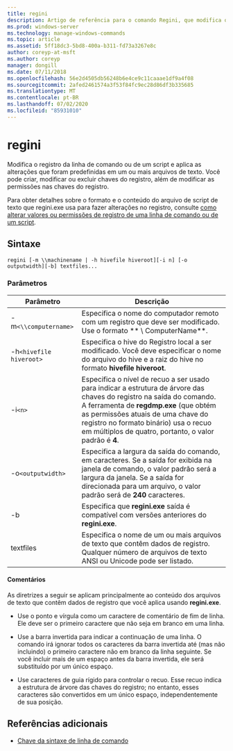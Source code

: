 ```yaml
---
title: regini
description: Artigo de referência para o comando Regini, que modifica o registro da linha de comando ou de um script e aplica as alterações que foram predefinidas em um ou mais arquivos de texto.
ms.prod: windows-server
ms.technology: manage-windows-commands
ms.topic: article
ms.assetid: 5ff18dc3-5bd8-400a-b311-fd73a3267e8c
author: coreyp-at-msft
ms.author: coreyp
manager: dongill
ms.date: 07/11/2018
ms.openlocfilehash: 56e2d4505db56248b6e4ce9c11caaae1df9a4f08
ms.sourcegitcommit: 2afed2461574a3f53f84fc9ec28d86df3b335685
ms.translationtype: MT
ms.contentlocale: pt-BR
ms.lasthandoff: 07/02/2020
ms.locfileid: "85931010"
---
```

# <a name="regini"></a>regini

Modifica o registro da linha de comando ou de um script e aplica as alterações que foram predefinidas em um ou mais arquivos de texto. Você pode criar, modificar ou excluir chaves do registro, além de modificar as permissões nas chaves do registro.

Para obter detalhes sobre o formato e o conteúdo do arquivo de script de texto que regini.exe usa para fazer alterações no registro, consulte [como alterar valores ou permissões de registro de uma linha de comando ou de um script](https://support.microsoft.com/help/264584/how-to-change-registry-values-or-permissions-from-a-command-line-or-a).

## <a name="syntax"></a>Sintaxe

```
regini [-m \\machinename | -h hivefile hiveroot][-i n] [-o outputwidth][-b] textfiles...
```

### <a name="parameters"></a>Parâmetros

| Parâmetro | Descrição |
|--|--|
| -m`<\\computername>` | Especifica o nome do computador remoto com um registro que deve ser modificado. Use o formato ** \\ ComputerName**. |
| -h`<hivefile hiveroot>` | Especifica o hive do Registro local a ser modificado. Você deve especificar o nome do arquivo do hive e a raiz do hive no formato **hivefile hiveroot**. |
| -i`<n>` | Especifica o nível de recuo a ser usado para indicar a estrutura de árvore das chaves do registro na saída do comando. A ferramenta de **regdmp.exe** (que obtém as permissões atuais de uma chave do registro no formato binário) usa o recuo em múltiplos de quatro, portanto, o valor padrão é **4**. |
| -o`<outputwidth>` | Especifica a largura da saída do comando, em caracteres. Se a saída for exibida na janela de comando, o valor padrão será a largura da janela. Se a saída for direcionada para um arquivo, o valor padrão será de **240** caracteres. |
| -b | Especifica que **regini.exe** saída é compatível com versões anteriores do **regini.exe**. |
| textfiles | Especifica o nome de um ou mais arquivos de texto que contêm dados de registro. Qualquer número de arquivos de texto ANSI ou Unicode pode ser listado. |

#### <a name="remarks"></a>Comentários

As diretrizes a seguir se aplicam principalmente ao conteúdo dos arquivos de texto que contêm dados de registro que você aplica usando **regini.exe**.

- Use o ponto e vírgula como um caractere de comentário de fim de linha. Ele deve ser o primeiro caractere que não seja em branco em uma linha.

- Use a barra invertida para indicar a continuação de uma linha. O comando irá ignorar todos os caracteres da barra invertida até (mas não incluindo) o primeiro caractere não em branco da linha seguinte. Se você incluir mais de um espaço antes da barra invertida, ele será substituído por um único espaço.

- Use caracteres de guia rígido para controlar o recuo. Esse recuo indica a estrutura de árvore das chaves do registro; no entanto, esses caracteres são convertidos em um único espaço, independentemente de sua posição.

## <a name="additional-references"></a>Referências adicionais

- [Chave da sintaxe de linha de comando](command-line-syntax-key.md)
